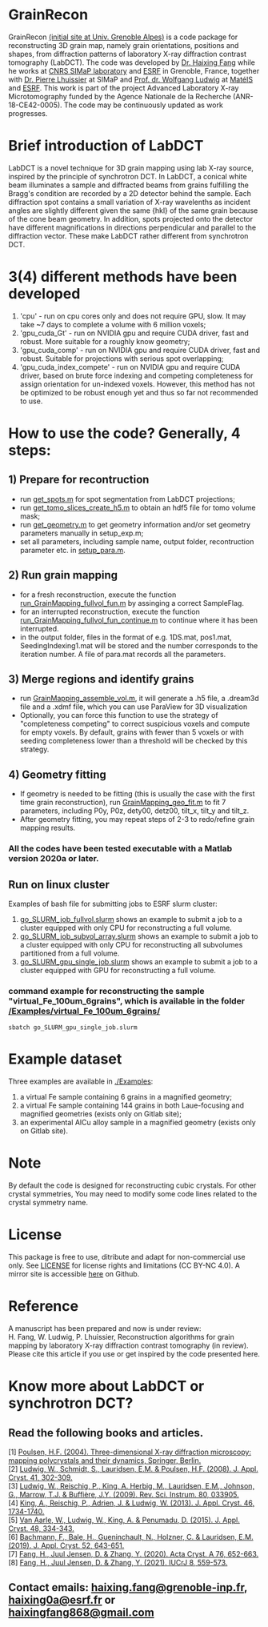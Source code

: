 # GrainRecon
GrainRecon [(initial site at Univ. Grenoble Alpes)](https://gricad-gitlab.univ-grenoble-alpes.fr/TomoX_SIMaP/GrainRecon) is a code package for reconstructing 3D grain map, namely grain orientations, positions and shapes, from diffraction patterns of laboratory X-ray diffraction contrast tomography (LabDCT). The code was developed by [Dr. Haixing Fang](https://orcid.org/0000-0001-8114-5276) while he works at [CNRS SIMaP laboratory](https://simap.grenoble-inp.fr/) and [ESRF](https://www.esrf.fr/UsersAndScience/Experiments/StructMaterials/ID11) in Grenoble, France, together with [Dr. Pierre Lhuissier](https://simap.grenoble-inp.fr/fr/equipes/m-lhuissier-pierre) at SIMaP and [Prof. dr. Wolfgang Ludwig](https://scholar.google.fr/citations?user=f8-PwEMAAAAJ&hl=fr) at [MatéIS](https://mateis.insa-lyon.fr/fr/content/ludwig-wolfgang) and [ESRF](https://www.esrf.fr/UsersAndScience/Experiments/StructMaterials/ID11). This work is part of the project Advanced Laboratory X-ray Microtomography funded by the Agence Nationale de la Recherche (ANR-18-CE42-0005). The code may be continuously updated as work progresses.

# Brief introduction of LabDCT
LabDCT is a novel technique for 3D grain mapping using lab X-ray source, inspired by the principle of synchrotron DCT. In LabDCT, a conical white beam illuminates a sample and diffracted beams from grains fulfilling the Bragg's condition are recorded by a 2D detector behind the sample. Each diffraction spot contains a small variation of X-ray wavelenths as incident angles are slightly different given the same {hkl} of the same grain because of the cone beam geometry. In addition, spots projected onto the detector have different magnifications in directions perpendicular and parallel to the diffraction vector. These make LabDCT rather different from synchrotron DCT.

# 3(4) different methods have been developed
1) 'cpu' - run on cpu cores only and does not require GPU, slow. It may take ~7 days to complete a volume with 6 million voxels;
2) 'gpu_cuda_Gt' - run on NVIDIA gpu and require CUDA driver, fast and robust. More suitable for a roughly know geometry;
3) 'gpu_cuda_comp' - run on NVIDIA gpu and require CUDA driver, fast and robust. Suitable for projections with serious spot overlapping;
4) 'gpu_cuda_index_compete' - run on NVIDIA gpu and require CUDA driver, based on brute force indexing and competing completeness for assign orientation for un-indexed voxels. However, this method has not be optimized to be robust enough yet and thus so far not recommended to use.

# How to use the code? Generally, 4 steps:
## 1) Prepare for recontruction
  - run [get_spots.m](https://github.com/haixingfang/GrainRecon/blob/main/get_spots.m) for spot segmentation from LabDCT projections;
  - run [get_tomo_slices_create_h5.m](https://github.com/haixingfang/GrainRecon/blob/main/get_tomo_slices_create_h5.m) to obtain an hdf5 file for tomo volume mask;
  - run [get_geometry.m](https://github.com/haixingfang/GrainRecon/blob/main/get_geometry.m) to get geometry information and/or set geometry parameters manually in setup_exp.m;
  - set all parameters, including sample name, output folder, recontruction parameter etc. in [setup_para.m](https://github.com/haixingfang/GrainRecon/blob/main/setup_para.m).
## 2) Run grain mapping
  - for a fresh reconstruction, execute the function [run_GrainMapping_fullvol_fun.m](https://github.com/haixingfang/GrainRecon/blob/main/run_GrainMapping_fullvol_fun.m) by assinging a correct SampleFlag.
  - for an interrupted reconstruction, execute the function [run_GrainMapping_fullvol_fun_continue.m](https://github.com/haixingfang/GrainRecon/blob/main/run_GrainMapping_fullvol_fun_continue.m) to continue where it has been interrupted.
  - in the output folder, files in the format of e.g. 1DS.mat, pos1.mat, SeedingIndexing1.mat will be stored and the number corresponds to the iteration number. A file of para.mat records all the parameters.
## 3) Merge regions and identify grains
  - run [GrainMapping_assemble_vol.m](https://github.com/haixingfang/GrainRecon/blob/main/GrainMapping_assemble_vol.m), it will generate a .h5 file, a .dream3d file and a .xdmf file, which you can use ParaView for 3D visualization
  - Optionally, you can force this function to use the strategy of "completeness competing" to correct suspicious voxels and compute for empty voxels. By default, grains with fewer than 5 voxels or with seeding completeness lower than a threshold will be checked by this strategy.
## 4) Geometry fitting
  - If geometry is needed to be fitting (this is usually the case with the first time grain reconstruction), run [GrainMapping_geo_fit.m](https://github.com/haixingfang/GrainRecon/blob/main/GrainMapping_fit_geo.m) to fit 7 parameters, including P0y, P0z, dety00, detz00, tilt_x, tilt_y and tilt_z.
  - After geometry fitting, you may repeat steps of 2-3 to redo/refine grain mapping results.<br>
### All the codes have been tested executable with a Matlab version 2020a or later.

## Run on linux cluster
Examples of bash file for submitting jobs to ESRF slurm cluster:
1) [go_SLURM_job_fullvol.slurm](https://github.com/haixingfang/GrainRecon/blob/main/go_SLURM_job_fullvol.slurm) shows an example to submit a job to a cluster equipped with only CPU for reconstructing a full volume.<br>
2) [go_SLURM_job_subvol_array.slurm](https://github.com/haixingfang/GrainRecon/blob/main/go_SLURM_job_subvol_array.slurm) shows an example to submit a job to a cluster equipped with only CPU for reconstructing all subvolumes partitioned from a full volume.<br>
3) [go_SLURM_gpu_single_job.slurm](https://github.com/haixingfang/GrainRecon/blob/main/go_SLURM_gpu_single_job.slurm) shows an example to submit a job to a cluster equipped with GPU for reconstructing a full volume. <br>
### command example for reconstructing the sample "virtual_Fe_100um_6grains", which is available in the folder [/Examples/virtual_Fe_100um_6grains/](https://github.com/haixingfang/GrainRecon/blob/main/Examples/virtual_Fe_100um_6grains)
```
sbatch go_SLURM_gpu_single_job.slurm
```

# Example dataset
Three examples are available in [./Examples](https://github.com/haixingfang/GrainRecon/blob/main/Examples):
1) a virtual Fe sample containing 6 grains in a magnified geometry; <br>
2) a virtual Fe sample containing 144 grains in both Laue-focusing and magnified geometries (exists only on Gitlab site); <br>
3) an experimental AlCu alloy sample in a magnified geometry (exists only on Gitlab site).<br>

# Note
By default the code is designed for reconstructing cubic crystals. For other crystal symmetries, You may need to modify some code lines related to the crystal symmetry name.

# License
This package is free to use, ditribute and adapt for non-commercial use only. See [LICENSE](https://github.com/haixingfang/GrainRecon/blob/main/LICENSE) for license rights and limitations (CC BY-NC 4.0).
A mirror site is accessible [here](https://github.com/haixingfang/GrainRecon) on Github.

# Reference
A manuscript has been prepared and now is under review:<br>
H. Fang, W. Ludwig, P. Lhuissier, Reconstruction algorithms for grain mapping by laboratory X-ray diffraction contrast tomography (in review).<br>
Please cite this article if you use or get inspired by the code presented here. <br>

# Know more about LabDCT or synchrotron DCT?
## Read the following books and articles.
[1] [Poulsen, H.F. (2004). Three-dimensional X-ray diffraction microscopy: mapping polycrystals and their dynamics, Springer, Berlin.](https://books.google.fr/books?hl=zh-CN&lr=&id=_jzrH20Qu6cC&oi=fnd&pg=PA1&dq=Three-dimensional+X-ray+diffraction+microscopy:+mapping+polycrystals+and+their+dynamics&ots=fuKB6aOUDR&sig=X1FLzGThZC5dBig_TmHRcPR34Jk&redir_esc=y#v=onepage&q=Three-dimensional%20X-ray%20diffraction%20microscopy%3A%20mapping%20polycrystals%20and%20their%20dynamics&f=false)<br>
[2] [Ludwig, W., Schmidt, S., Lauridsen, E.M. & Poulsen, H.F. (2008). J. Appl. Cryst. 41, 302-309.](https://onlinelibrary.wiley.com/doi/pdf/10.1107/S0021889808001684?casa_token=R34uKE0yZ-kAAAAA:nAWCkh8VEcvYkcdsX7gUqB3C05qQDH-5WrJ-OtSuBEiqf_iT1I3s2nCKz4sVOUSEvPYmzXJiOWmrBbH0)<br>
[3] [Ludwig, W., Reischig, P., King, A. Herbig, M., Lauridsen, E.M., Johnson, G., Marrow, T.J. & Buffière, J.Y. (2009). Rev. Sci. Instrum. 80, 033905.](https://aip.scitation.org/doi/full/10.1063/1.3100200?casa_token=P5TD352wKKgAAAAA:JQJrFf2zposYugxPD1u7j_TInetWxNG8cojaDD_Xd8VfJi4IyYkLGf5gXEv-m1YwWH49zBCS9WRO)<br>
[4] [King, A., Reischig, P., Adrien, J. & Ludwig, W. (2013). J. Appl. Cryst. 46, 1734-1740.](https://onlinelibrary.wiley.com/doi/pdf/10.1107/S0021889813022553?casa_token=qNuPs8Cl0HYAAAAA:cdd2pUDdX4zQnAXdeM47NNfu_A2KUeFLcCvSQL37allmTNCuks3_Uqq7idWahDsFgfliuTYttIfvfFPT)<br>
[5] [Van Aarle, W., Ludwig, W., King, A. & Penumadu, D. (2015). J. Appl. Cryst. 48, 334-343.](https://onlinelibrary.wiley.com/doi/full/10.1107/S1600576715000928?casa_token=2NJbHkPcSqAAAAAA:E8Y8bRglog_x8aa2csR4KwR4ElfHcs3AiV6fdhVwerqJ2jptIwxXW1p7Rfrq0HPf5OfFFHNalBfPoiq2)<br>
[6] [Bachmann, F., Bale, H., Gueninchault, N., Holzner, C. & Lauridsen, E.M. (2019). J. Appl. Cryst. 52, 643-651.](https://journals.iucr.org/j/issues/2019/03/00/nb5238/nb5238.pdf)<br>
[7] [Fang, H., Juul Jensen, D. & Zhang, Y. (2020). Acta Cryst. A 76, 652-663.](https://journals.iucr.org/a/issues/2020/06/00/iv5008/iv5008.pdf)<br>
[8] [Fang, H., Juul Jensen, D. & Zhang, Y. (2021). IUCrJ 8, 559-573.](https://journals.iucr.org/m/issues/2021/04/00/fc5052/index.html)<br>

## Contact emails: haixing.fang@grenoble-inp.fr, haixing0a@esrf.fr or haixingfang868@gmail.com


